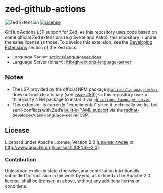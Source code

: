 # zed-github-actions
![Zed Extension][zed-extension-badge]
[![License][license-badge]][license-url]

[zed-extension-badge]: https://img.shields.io/badge/Zed%20Extension-%230951CF?style=flat-square&logo=zedindustries&logoColor=white&labelColor=black
[zed-extension-url]: https://zed.dev/extensions/github-actions
[license-badge]: https://img.shields.io/badge/License-Apache%202.0-blue?style=flat-square&labelColor=black&color=blue
[license-url]: #license

GitHub Actions LSP support for Zed. As this repository uses code based on some official Zed extensions (e.g [Svelte](https://github.com/zed-extensions/svelte) and [Astro](https://github.com/zed-extensions/astro)), this repository is under the same license as those.
To develop this extension, see the [Developing Extensions](https://zed.dev/docs/extensions/developing-extensions) section of the Zed docs.

- Language Server: [actions/languageservices](https://github.com/actions/languageservices)
- Language Server (binary): [lttb/gh-actions-language-server](https://github.com/lttb/gh-actions-language-server)

## Notes
- The LSP provided by the official NPM package [`@actions/languageserver`](https://www.npmjs.com/package/@actions/languageserver) does not include a binary (see [issue #56](https://github.com/actions/languageservices/issues/56)), so this repository uses a third-party NPM package to install it via [`gh-actions-language-server`](https://www.npmjs.com/package/gh-actions-language-server).
- This extension is currently "experimental" since it technically works, but semi-conflicts with Zed's [built-in YAML support](https://zed.dev/docs/languages/yaml) via the [redhat-developer/yaml-language-server](https://github.com/redhat-developer/yaml-language-server) LSP.

## License
Licensed under Apache License, Version 2.0 ([`LICENSE-APACHE`](LICENSE-APACHE) or <http://www.apache.org/licenses/LICENSE-2.0>).

### Contribution
Unless you explicitly state otherwise, any contribution intentionally submitted for inclusion in the work by you, as defined in the Apache-2.0 license, shall be licensed as above, without any additional terms or conditions.
